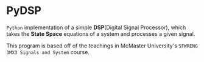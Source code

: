 # PyDSP

`Python` implementation of a simple **DSP**(Digital Signal Processor), which takes the **State Space** equations of a system and processes a given signal.

This program is based off of the teachings in McMaster University's `SFWRENG 3MX3 Signals and System` course.
